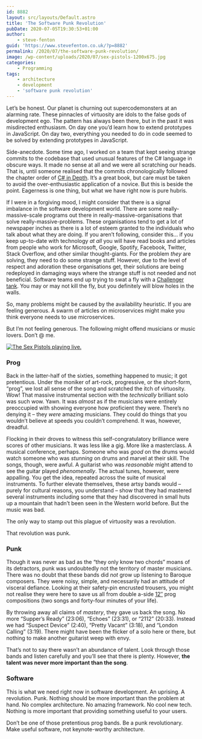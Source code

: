 ```yaml
---
id: 8882
layout: src/layouts/Default.astro
title: 'The Software Punk Revolution'
pubDate: 2020-07-05T19:30:53+01:00
author:
    - steve-fenton
guid: 'https://www.stevefenton.co.uk/?p=8882'
permalink: /2020/07/the-software-punk-revolution/
image: /wp-content/uploads/2020/07/sex-pistols-1200x675.jpg
categories:
    - Programming
tags:
    - architecture
    - development
    - 'software punk revolution'
---
```


Let’s be honest. Our planet is churning out supercodemonsters at an alarming rate. These pinnacles of virtuosity are idols to the false gods of development ego. The pattern has always been there, but in the past it was misdirected enthusiasm. On day one you’d learn how to extend prototypes in JavaScript. On day two, everything you needed to do in code seemed to be solved by extending prototypes in JavaScript.

Side-anecdote. Some time ago, I worked on a team that kept seeing strange commits to the codebase that used unusual features of the C# language in obscure ways. It made no sense at all and we were all scratching our heads. That is, until someone realised that the commits chronologically followed the chapter order of [C# in Depth](https://csharpindepth.com/). It’s a great book, but care must be taken to avoid the over-enthusiastic application of a novice. But this is beside the point. Eagerness is one thing, but what we have right now is pure hubris.

If I were in a forgiving mood, I might consider that there is a signal imbalance in the software development world. There are some really-massive-scale programs out there in really-massive-organisations that solve really-massive-problems. These organisations tend to get a lot of newspaper inches as there is a lot of esteem granted to the individuals who talk about what they are doing. If you aren’t following, consider this… if you keep up-to-date with technology *at all* you will have read books and articles from people who work for Microsoft, Google, Spotify, Facebook, Twitter, Stack Overflow, and other similar thought-giants. For the problem *they* are solving, they need to do some strange stuff. However, due to the level of respect and adoration these organisations get, their solutions are being redeployed in damaging ways where the strange stuff is not needed and not beneficial. Software teams end up trying to swat a fly with a [Challenger tank](https://en.wikipedia.org/wiki/Challenger_2). You may or may not kill the fly, but you definitely will blow holes in the walls.

So, many problems might be caused by the availability heuristic. If you are feeling generous. A swarm of articles on microservices might make you think everyone needs to use microservices.

But I’m not feeling generous. The following might offend musicians or music lovers. Don’t @ me.

[![The Sex Pistols playing live.](https://www.stevefenton.co.uk/wp-content/uploads/2020/07/sex-pistols-1024x576.jpg)](https://www.stevefenton.co.uk/2020/07/the-software-punk-revolution/sex-pistols/)

### Prog

Back in the latter-half of the sixties, something happened to music; it got pretentious. Under the moniker of art-rock, progressive, or the short-form, “prog”, we lost all sense of the song and scratched the itch of virtuosity. Wow! That massive instrumental section with the *technically* brilliant solo was such wow. Yawn. It was *almost* as if the musicians were entirely preoccupied with showing everyone how proficient they were. There’s no denying it – they *were* amazing musicians. They could do things that you wouldn’t believe at speeds you couldn’t comprehend. It was, however, dreadful.

Flocking in their droves to witness this self-congratulatory brilliance were scores of other musicians. It was less like a gig. More like a masterclass. A musical conference, perhaps. Someone who was *good* on the drums would watch someone who was *stunning* on drums and marvel at their skill. The songs, though, were awful. A guitarist who was *reasonable* might attend to see the guitar played *phenomenally*. The actual tunes, however, were appalling. You get the idea, repeated across the suite of musical instruments. To further elevate themselves, these artsy bands would – purely for cultural reasons, you understand – show that they had mastered several instruments including some that they had discovered in small huts up a mountain that hadn’t been seen in the Western world before. But the music was bad.

The only way to stamp out this plague of virtuosity was a revolution.

That revolution was punk.

### Punk

Though it was never as bad as the “they only know two chords” moans of its detractors, punk was undoubtedly not the territory of master musicians. There was no doubt that these bands did *not* grow up listening to Baroque composers. They were noisy, simple, and necessarily had an attitude of visceral defiance. Looking at their safety-pin encrusted trousers, you might not realise they were here to save us all from double a-side [12″](https://en.wikipedia.org/wiki/LP_record) prog compositions (two songs and forty-four minutes of your life).

By throwing away all claims of *mastery*, they gave us back the song. No more “Supper’s Ready” (23:06), “Echoes” (23:31), or “2112” (20:33). Instead we had “Suspect Device” (2:40), “Pretty Vacant” (3:18), and “London Calling” (3:19). There might have been the flicker of a solo here or there, but nothing to make another guitarist weep with envy.

That’s not to say there wasn’t an abundance of talent. Look through those bands and listen carefully and you’ll see that there is plenty. However, **the talent was never more important than the song**.

### Software

This is what we need right now in software development. An uprising. A revolution. Punk. Nothing should be more important than the problem at hand. No complex architecture. No amazing framework. No cool new tech. Nothing is more important that providing something useful to your users.

Don’t be one of those pretentious prog bands. Be a punk revolutionary. Make useful software, not keynote-worthy architecture.